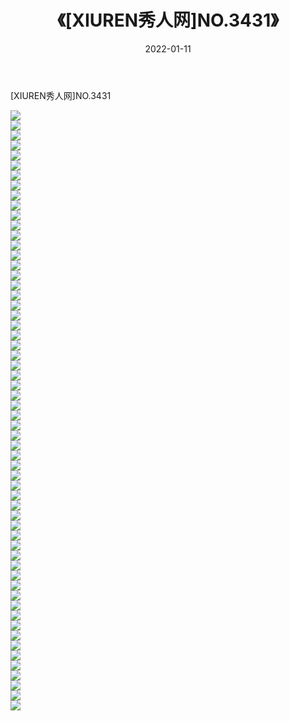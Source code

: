 ﻿---
layout: post
title:  《[XIUREN秀人网]NO.3431》
date:   2022-01-11
img: http://img.660000.xyz/Sharelink/秀人网/秀人网第04部分/[XIUREN秀人网]NO.3431/000.jpg
categories: [美女, 清纯, 唯美]
---

[XIUREN秀人网]NO.3431

 ![](http://img.660000.xyz/Sharelink/秀人网/秀人网第04部分/[XIUREN秀人网]NO.3431/001.jpg) <br>![](http://img.660000.xyz/Sharelink/秀人网/秀人网第04部分/[XIUREN秀人网]NO.3431/002.jpg) <br>![](http://img.660000.xyz/Sharelink/秀人网/秀人网第04部分/[XIUREN秀人网]NO.3431/003.jpg) <br>![](http://img.660000.xyz/Sharelink/秀人网/秀人网第04部分/[XIUREN秀人网]NO.3431/004.jpg) <br>![](http://img.660000.xyz/Sharelink/秀人网/秀人网第04部分/[XIUREN秀人网]NO.3431/005.jpg) <br>![](http://img.660000.xyz/Sharelink/秀人网/秀人网第04部分/[XIUREN秀人网]NO.3431/006.jpg) <br>![](http://img.660000.xyz/Sharelink/秀人网/秀人网第04部分/[XIUREN秀人网]NO.3431/007.jpg) <br>![](http://img.660000.xyz/Sharelink/秀人网/秀人网第04部分/[XIUREN秀人网]NO.3431/008.jpg) <br>![](http://img.660000.xyz/Sharelink/秀人网/秀人网第04部分/[XIUREN秀人网]NO.3431/009.jpg) <br>![](http://img.660000.xyz/Sharelink/秀人网/秀人网第04部分/[XIUREN秀人网]NO.3431/010.jpg) <br>![](http://img.660000.xyz/Sharelink/秀人网/秀人网第04部分/[XIUREN秀人网]NO.3431/011.jpg) <br>![](http://img.660000.xyz/Sharelink/秀人网/秀人网第04部分/[XIUREN秀人网]NO.3431/012.jpg) <br>![](http://img.660000.xyz/Sharelink/秀人网/秀人网第04部分/[XIUREN秀人网]NO.3431/013.jpg) <br>![](http://img.660000.xyz/Sharelink/秀人网/秀人网第04部分/[XIUREN秀人网]NO.3431/014.jpg) <br>![](http://img.660000.xyz/Sharelink/秀人网/秀人网第04部分/[XIUREN秀人网]NO.3431/015.jpg) <br>![](http://img.660000.xyz/Sharelink/秀人网/秀人网第04部分/[XIUREN秀人网]NO.3431/016.jpg) <br>![](http://img.660000.xyz/Sharelink/秀人网/秀人网第04部分/[XIUREN秀人网]NO.3431/017.jpg) <br>![](http://img.660000.xyz/Sharelink/秀人网/秀人网第04部分/[XIUREN秀人网]NO.3431/018.jpg) <br>![](http://img.660000.xyz/Sharelink/秀人网/秀人网第04部分/[XIUREN秀人网]NO.3431/019.jpg) <br>![](http://img.660000.xyz/Sharelink/秀人网/秀人网第04部分/[XIUREN秀人网]NO.3431/020.jpg) <br>![](http://img.660000.xyz/Sharelink/秀人网/秀人网第04部分/[XIUREN秀人网]NO.3431/021.jpg) <br>![](http://img.660000.xyz/Sharelink/秀人网/秀人网第04部分/[XIUREN秀人网]NO.3431/022.jpg) <br>![](http://img.660000.xyz/Sharelink/秀人网/秀人网第04部分/[XIUREN秀人网]NO.3431/023.jpg) <br>![](http://img.660000.xyz/Sharelink/秀人网/秀人网第04部分/[XIUREN秀人网]NO.3431/024.jpg) <br>![](http://img.660000.xyz/Sharelink/秀人网/秀人网第04部分/[XIUREN秀人网]NO.3431/025.jpg) <br>![](http://img.660000.xyz/Sharelink/秀人网/秀人网第04部分/[XIUREN秀人网]NO.3431/026.jpg) <br>![](http://img.660000.xyz/Sharelink/秀人网/秀人网第04部分/[XIUREN秀人网]NO.3431/027.jpg) <br>![](http://img.660000.xyz/Sharelink/秀人网/秀人网第04部分/[XIUREN秀人网]NO.3431/028.jpg) <br>![](http://img.660000.xyz/Sharelink/秀人网/秀人网第04部分/[XIUREN秀人网]NO.3431/029.jpg) <br>![](http://img.660000.xyz/Sharelink/秀人网/秀人网第04部分/[XIUREN秀人网]NO.3431/030.jpg) <br>![](http://img.660000.xyz/Sharelink/秀人网/秀人网第04部分/[XIUREN秀人网]NO.3431/031.jpg) <br>![](http://img.660000.xyz/Sharelink/秀人网/秀人网第04部分/[XIUREN秀人网]NO.3431/032.jpg) <br>![](http://img.660000.xyz/Sharelink/秀人网/秀人网第04部分/[XIUREN秀人网]NO.3431/033.jpg) <br>![](http://img.660000.xyz/Sharelink/秀人网/秀人网第04部分/[XIUREN秀人网]NO.3431/034.jpg) <br>![](http://img.660000.xyz/Sharelink/秀人网/秀人网第04部分/[XIUREN秀人网]NO.3431/035.jpg) <br>![](http://img.660000.xyz/Sharelink/秀人网/秀人网第04部分/[XIUREN秀人网]NO.3431/036.jpg) <br>![](http://img.660000.xyz/Sharelink/秀人网/秀人网第04部分/[XIUREN秀人网]NO.3431/037.jpg) <br>![](http://img.660000.xyz/Sharelink/秀人网/秀人网第04部分/[XIUREN秀人网]NO.3431/038.jpg) <br>![](http://img.660000.xyz/Sharelink/秀人网/秀人网第04部分/[XIUREN秀人网]NO.3431/039.jpg) <br>![](http://img.660000.xyz/Sharelink/秀人网/秀人网第04部分/[XIUREN秀人网]NO.3431/040.jpg) <br>![](http://img.660000.xyz/Sharelink/秀人网/秀人网第04部分/[XIUREN秀人网]NO.3431/041.jpg) <br>![](http://img.660000.xyz/Sharelink/秀人网/秀人网第04部分/[XIUREN秀人网]NO.3431/042.jpg) <br>![](http://img.660000.xyz/Sharelink/秀人网/秀人网第04部分/[XIUREN秀人网]NO.3431/043.jpg) <br>![](http://img.660000.xyz/Sharelink/秀人网/秀人网第04部分/[XIUREN秀人网]NO.3431/044.jpg) <br>![](http://img.660000.xyz/Sharelink/秀人网/秀人网第04部分/[XIUREN秀人网]NO.3431/045.jpg) <br>![](http://img.660000.xyz/Sharelink/秀人网/秀人网第04部分/[XIUREN秀人网]NO.3431/046.jpg) <br>![](http://img.660000.xyz/Sharelink/秀人网/秀人网第04部分/[XIUREN秀人网]NO.3431/047.jpg) <br>![](http://img.660000.xyz/Sharelink/秀人网/秀人网第04部分/[XIUREN秀人网]NO.3431/048.jpg) <br>![](http://img.660000.xyz/Sharelink/秀人网/秀人网第04部分/[XIUREN秀人网]NO.3431/049.jpg) <br>![](http://img.660000.xyz/Sharelink/秀人网/秀人网第04部分/[XIUREN秀人网]NO.3431/050.jpg) <br>![](http://img.660000.xyz/Sharelink/秀人网/秀人网第04部分/[XIUREN秀人网]NO.3431/051.jpg) <br>![](http://img.660000.xyz/Sharelink/秀人网/秀人网第04部分/[XIUREN秀人网]NO.3431/052.jpg) <br>![](http://img.660000.xyz/Sharelink/秀人网/秀人网第04部分/[XIUREN秀人网]NO.3431/053.jpg) <br>![](http://img.660000.xyz/Sharelink/秀人网/秀人网第04部分/[XIUREN秀人网]NO.3431/054.jpg) <br>![](http://img.660000.xyz/Sharelink/秀人网/秀人网第04部分/[XIUREN秀人网]NO.3431/055.jpg) <br>![](http://img.660000.xyz/Sharelink/秀人网/秀人网第04部分/[XIUREN秀人网]NO.3431/056.jpg) <br>![](http://img.660000.xyz/Sharelink/秀人网/秀人网第04部分/[XIUREN秀人网]NO.3431/057.jpg) <br>![](http://img.660000.xyz/Sharelink/秀人网/秀人网第04部分/[XIUREN秀人网]NO.3431/058.jpg) <br>![](http://img.660000.xyz/Sharelink/秀人网/秀人网第04部分/[XIUREN秀人网]NO.3431/059.jpg) <br>![](http://img.660000.xyz/Sharelink/秀人网/秀人网第04部分/[XIUREN秀人网]NO.3431/060.jpg) <br>